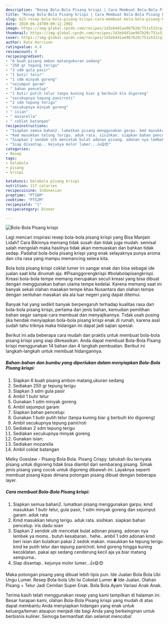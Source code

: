 ```yaml
---
description: "Resep Bola-Bola Pisang krispi | Cara Membuat Bola-Bola Pisang krispi Yang Mudah Dan Praktis"
title: "Resep Bola-Bola Pisang krispi | Cara Membuat Bola-Bola Pisang krispi Yang Mudah Dan Praktis"
slug: 623-resep-bola-bola-pisang-krispi-cara-membuat-bola-bola-pisang-krispi-yang-mudah-dan-praktis
date: 2020-06-24T09:09:12.290Z
image: https://img-global.cpcdn.com/recipes/1d3eb4d1ae967b20/751x532cq70/bola-bola-pisang-krispi-foto-resep-utama.jpg
thumbnail: https://img-global.cpcdn.com/recipes/1d3eb4d1ae967b20/751x532cq70/bola-bola-pisang-krispi-foto-resep-utama.jpg
cover: https://img-global.cpcdn.com/recipes/1d3eb4d1ae967b20/751x532cq70/bola-bola-pisang-krispi-foto-resep-utama.jpg
author: Kate Harrison
ratingvalue: 4.4
reviewcount: 9
recipeingredient:
- "6 buah pisang ambon matangukuran sedang"
- "250 gr tepung terigu"
- "3 sdm gula pasir"
- "1 butir telur"
- "1 sdm minyak goreng"
- "sejumput garam"
- " bahan pencelup"
- "1 butir putih telur tanpa kuning biar g berbuih klo digoreng"
- "secukupnya tepung panirroti"
- "2 sdm tepung terigu"
- "secukupnya minyak goreng"
- " isian"
- " mozarella"
- " coklat batangan"
recipeinstructions:
- "Siapkan semua bahan2. lumatkan pisang menggunakan garpu. kmd masukkan 1 butir telur, gula pasir, 1 sdm minyak goreng dan sejumput garam. aduk rata"
- "Kmd masukkan telung terigu. aduk rata. sisihkan. siapkan bahan pencelup. iris dadu isian"
- "Siapkan 2 sendok utk mencetak bulat adonan pisang. adonan nya lembek ya moms.. butuh kesabaran.. hehe.. ambil 1 sdm adonan kmd beri isian dan bulatkan pakai 2 sedok makan. masukkan ke tepung terigu kmd ke putih telur dan tepung panir/roti. kmd goreng hingga kuning kecoklatan. pakai api sedang cenderung kecil aja ya biar matang sempurna.."
- "Siap disantap.. kejunya molor lumer...👍😋😍"
categories:
- Resep
tags:
- bolabola
- pisang
- krispi

katakunci: bolabola pisang krispi 
nutrition: 217 calories
recipecuisine: Indonesian
preptime: "PT26M"
cooktime: "PT52M"
recipeyield: "1"
recipecategory: Dinner

---
```



![Bola-Bola Pisang krispi](https://img-global.cpcdn.com/recipes/1d3eb4d1ae967b20/751x532cq70/bola-bola-pisang-krispi-foto-resep-utama.jpg)

Lagi mencari inspirasi resep bola-bola pisang krispi yang Bisa Manjain Lidah? Cara Bikinnya memang tidak susah dan tidak juga mudah. semisal salah mengolah maka hasilnya tidak akan memuaskan dan bahkan tidak sedap. Padahal bola-bola pisang krispi yang enak selayaknya punya aroma dan cita rasa yang mampu memancing selera kita.

Bola bola pisang krispi coklat lumer ini sangar enak dan bisa sebagai ide jualan saat kita dirumah aja. #Pisanggorengkrispi #bolabolapisangkrispi. Kreasi bola-bola tempe memang merupakan secuil kreasi yang bisa dibuat dengan menggunakan bahan utama tempe kedelai. Karena memang saat ini banyak sekali olahan masakan tempe khas Nusantara dan olahan tempe dengan sentuhan masakan ala ala luar negeri yang dapat ditemui.

Banyak hal yang sedikit banyak berpengaruh terhadap kualitas rasa dari bola-bola pisang krispi, pertama dari jenis bahan, kemudian pemilihan bahan segar sampai cara membuat dan menyajikannya. Tidak usah pusing jika hendak menyiapkan bola-bola pisang krispi enak di rumah, karena asal sudah tahu triknya maka hidangan ini dapat jadi sajian spesial.


Berikut ini ada beberapa cara mudah dan praktis untuk membuat bola-bola pisang krispi yang siap dikreasikan. Anda dapat membuat Bola-Bola Pisang krispi menggunakan 14 bahan dan 4 langkah pembuatan. Berikut ini langkah-langkah untuk membuat hidangannya.

<!--inarticleads1-->

##### Bahan-bahan dan bumbu yang diperlukan dalam menyiapkan Bola-Bola Pisang krispi:

1. Siapkan 6 buah pisang ambon matang,ukuran sedang
1. Sediakan 250 gr tepung terigu
1. Siapkan 3 sdm gula pasir
1. Ambil 1 butir telur
1. Gunakan 1 sdm minyak goreng
1. Ambil sejumput garam
1. Siapkan  bahan pencelup:
1. Gunakan 1 butir putih telur (tanpa kuning biar g berbuih klo digoreng)
1. Ambil secukupnya tepung panir/roti
1. Sediakan 2 sdm tepung terigu
1. Sediakan secukupnya minyak goreng
1. Gunakan  isian:
1. Sediakan  mozarella
1. Ambil  coklat batangan


Melky Goeslaw - Pisang Bola Bola. Pisang Crispy. tahukah ibu ternyata pisang untuk digoreng tidak bisa diambil dari sembarang pisang. Simak jenis pisang yang cocok untuk digoreng dibawah ini. Layaknya seperti membuat pisang kipas dimana potongan pisang dibuat dengan beberapa layer. 

<!--inarticleads2-->

##### Cara membuat Bola-Bola Pisang krispi:

1. Siapkan semua bahan2. lumatkan pisang menggunakan garpu. kmd masukkan 1 butir telur, gula pasir, 1 sdm minyak goreng dan sejumput garam. aduk rata
1. Kmd masukkan telung terigu. aduk rata. sisihkan. siapkan bahan pencelup. iris dadu isian
1. Siapkan 2 sendok utk mencetak bulat adonan pisang. adonan nya lembek ya moms.. butuh kesabaran.. hehe.. ambil 1 sdm adonan kmd beri isian dan bulatkan pakai 2 sedok makan. masukkan ke tepung terigu kmd ke putih telur dan tepung panir/roti. kmd goreng hingga kuning kecoklatan. pakai api sedang cenderung kecil aja ya biar matang sempurna..
1. Siap disantap.. kejunya molor lumer...👍😋😍


Maka potongan pisang yang dibuat lebih tipis pun. Ide Jualan Bola Bola Ubi Ungu Lumer. Resep Bola-bola Ubi Isi Cokelat Lumer 🍀 Ide Jualan. Olahan Pisang + Telur Jadi Cemilan Super Enak. Bola Bola Ayam Variasi Anak Anak. 

Terima kasih telah menggunakan resep yang kami tampilkan di halaman ini. Besar harapan kami, olahan Bola-Bola Pisang krispi yang mudah di atas dapat membantu Anda menyiapkan hidangan yang enak untuk keluarga/teman ataupun menjadi ide bagi Anda yang berkeinginan untuk berbisnis kuliner. Semoga bermanfaat dan selamat mencoba!
